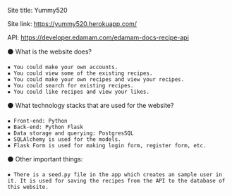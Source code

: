 
Site title: Yummy520

Site link: https://yummy520.herokuapp.com/


API: https://developer.edamam.com/edamam-docs-recipe-api


⚫️ What is the website does?
    
    ▪️ You could make your own accounts.
    ▪️ You could view some of the existing recipes.
    ▪️ You could make your own recipes and view your recipes.
    ▪️ You could search for existing recipes.
    ▪️ You could like recipes and view your likes.

⚫️ What technology stacks that are used for the website?

    ▪️ Front-end: Python
    ▪️ Back-end: Python Flask
    ▪️ Data storage and querying: PostgresSQL
    ▪️ SQLAlchemy is used for the models.
    ▪️ Flask Form is used for making login form, register form, etc.

⚫️ Other important things:

    ▪️ There is a seed.py file in the app which creates an sample user in it. It is used for saving the recipes from the API to the database of this website. 

